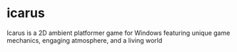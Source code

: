 icarus
======

Icarus is a 2D ambient platformer game for Windows featuring unique game mechanics, engaging atmosphere, and a living world
